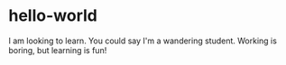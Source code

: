 # hello-world 

I am looking to learn.  You could say I'm a wandering student. Working is boring, but learning is fun!
